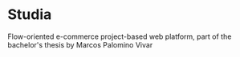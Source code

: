 # Studia
 Flow-oriented e-commerce project-based web platform, part of the bachelor's thesis by Marcos Palomino Vivar
